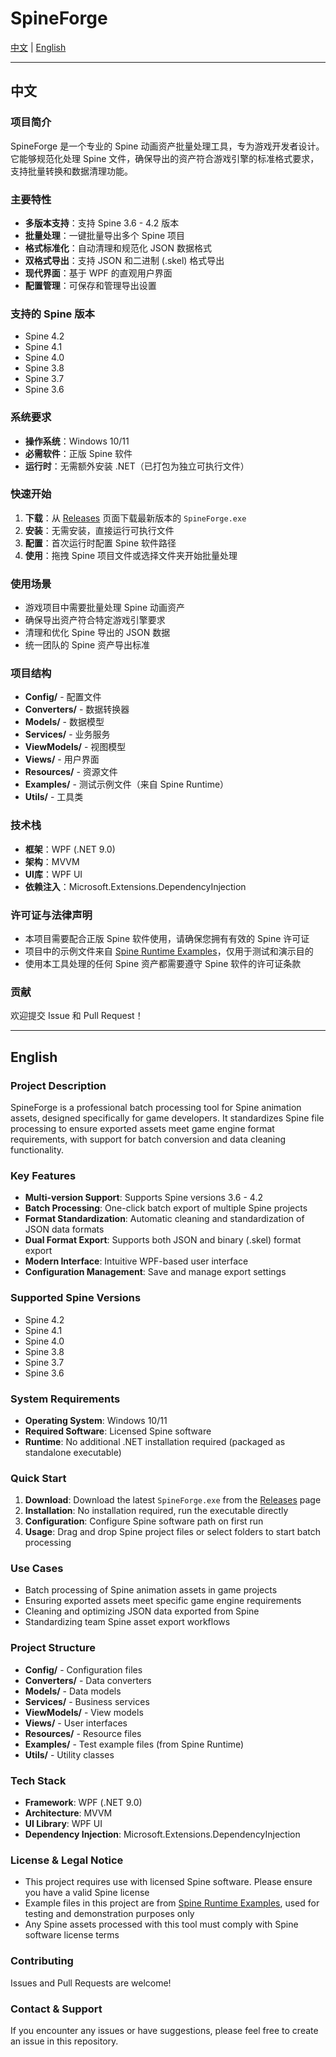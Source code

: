 # SpineForge

[中文](#中文) | [English](#english)

---

## 中文

### 项目简介

SpineForge 是一个专业的 Spine 动画资产批量处理工具，专为游戏开发者设计。它能够规范化处理 Spine 文件，确保导出的资产符合游戏引擎的标准格式要求，支持批量转换和数据清理功能。

### 主要特性

- **多版本支持**：支持 Spine 3.6 - 4.2 版本
- **批量处理**：一键批量导出多个 Spine 项目
- **格式标准化**：自动清理和规范化 JSON 数据格式
- **双格式导出**：支持 JSON 和二进制 (.skel) 格式导出
- **现代界面**：基于 WPF 的直观用户界面
- **配置管理**：可保存和管理导出设置

### 支持的 Spine 版本

- Spine 4.2
- Spine 4.1  
- Spine 4.0
- Spine 3.8
- Spine 3.7
- Spine 3.6

### 系统要求

- **操作系统**：Windows 10/11
- **必需软件**：正版 Spine 软件
- **运行时**：无需额外安装 .NET（已打包为独立可执行文件）

### 快速开始

1. **下载**：从 [Releases](../../releases) 页面下载最新版本的 `SpineForge.exe`
2. **安装**：无需安装，直接运行可执行文件
3. **配置**：首次运行时配置 Spine 软件路径
4. **使用**：拖拽 Spine 项目文件或选择文件夹开始批量处理

### 使用场景

- 游戏项目中需要批量处理 Spine 动画资产
- 确保导出资产符合特定游戏引擎要求
- 清理和优化 Spine 导出的 JSON 数据
- 统一团队的 Spine 资产导出标准

### 项目结构

- **Config/** - 配置文件
- **Converters/** - 数据转换器
- **Models/** - 数据模型
- **Services/** - 业务服务
- **ViewModels/** - 视图模型
- **Views/** - 用户界面
- **Resources/** - 资源文件
- **Examples/** - 测试示例文件（来自 Spine Runtime）
- **Utils/** - 工具类

### 技术栈

- **框架**：WPF (.NET 9.0)
- **架构**：MVVM
- **UI库**：WPF UI
- **依赖注入**：Microsoft.Extensions.DependencyInjection

### 许可证与法律声明

- 本项目需要配合正版 Spine 软件使用，请确保您拥有有效的 Spine 许可证
- 项目中的示例文件来自 [Spine Runtime Examples](https://github.com/EsotericSoftware/spine-runtimes)，仅用于测试和演示目的
- 使用本工具处理的任何 Spine 资产都需要遵守 Spine 软件的许可证条款

### 贡献

欢迎提交 Issue 和 Pull Request！

---

## English

### Project Description

SpineForge is a professional batch processing tool for Spine animation assets, designed specifically for game developers. It standardizes Spine file processing to ensure exported assets meet game engine format requirements, with support for batch conversion and data cleaning functionality.

### Key Features

- **Multi-version Support**: Supports Spine versions 3.6 - 4.2
- **Batch Processing**: One-click batch export of multiple Spine projects
- **Format Standardization**: Automatic cleaning and standardization of JSON data formats
- **Dual Format Export**: Supports both JSON and binary (.skel) format export
- **Modern Interface**: Intuitive WPF-based user interface
- **Configuration Management**: Save and manage export settings

### Supported Spine Versions

- Spine 4.2
- Spine 4.1
- Spine 4.0
- Spine 3.8
- Spine 3.7
- Spine 3.6

### System Requirements

- **Operating System**: Windows 10/11
- **Required Software**: Licensed Spine software
- **Runtime**: No additional .NET installation required (packaged as standalone executable)

### Quick Start

1. **Download**: Download the latest `SpineForge.exe` from the [Releases](../../releases) page
2. **Installation**: No installation required, run the executable directly
3. **Configuration**: Configure Spine software path on first run
4. **Usage**: Drag and drop Spine project files or select folders to start batch processing

### Use Cases

- Batch processing of Spine animation assets in game projects
- Ensuring exported assets meet specific game engine requirements
- Cleaning and optimizing JSON data exported from Spine
- Standardizing team Spine asset export workflows

### Project Structure

- **Config/** - Configuration files
- **Converters/** - Data converters
- **Models/** - Data models
- **Services/** - Business services
- **ViewModels/** - View models
- **Views/** - User interfaces
- **Resources/** - Resource files
- **Examples/** - Test example files (from Spine Runtime)
- **Utils/** - Utility classes

### Tech Stack

- **Framework**: WPF (.NET 9.0)
- **Architecture**: MVVM
- **UI Library**: WPF UI
- **Dependency Injection**: Microsoft.Extensions.DependencyInjection

### License & Legal Notice

- This project requires use with licensed Spine software. Please ensure you have a valid Spine license
- Example files in this project are from [Spine Runtime Examples](https://github.com/EsotericSoftware/spine-runtimes), used for testing and demonstration purposes only
- Any Spine assets processed with this tool must comply with Spine software license terms

### Contributing

Issues and Pull Requests are welcome!

### Contact & Support

If you encounter any issues or have suggestions, please feel free to create an issue in this repository.
